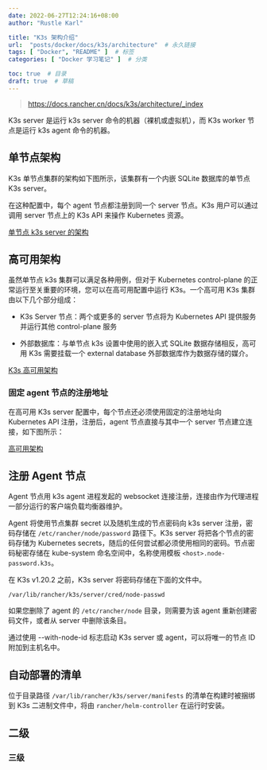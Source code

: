 ```yaml
---
date: 2022-06-27T12:24:16+08:00
author: "Rustle Karl"

title: "K3s 架构介绍"
url:  "posts/docker/docs/k3s/architecture"  # 永久链接
tags: [ "Docker", "README" ]  # 标签
categories: [ "Docker 学习笔记" ]  # 分类

toc: true  # 目录
draft: true  # 草稿
---
```


> https://docs.rancher.cn/docs/k3s/architecture/_index

K3s server 是运行 k3s server 命令的机器（裸机或虚拟机），而 K3s worker 节点是运行 k3s agent 命令的机器。

## 单节点架构

K3s 单节点集群的架构如下图所示，该集群有一个内嵌 SQLite 数据库的单节点 K3s server。

在这种配置中，每个 agent 节点都注册到同一个 server 节点。K3s 用户可以通过调用 server 节点上的 K3s API 来操作 Kubernetes 资源。

[单节点 k3s server 的架构](https://docs.rancher.cn/assets/images/k3s-architecture-single-server-42bb3c4899985b4f6d8fd0e2130e3c0e.png)

## 高可用架构

虽然单节点 k3s 集群可以满足各种用例，但对于 Kubernetes control-plane 的正常运行至关重要的环境，您可以在高可用配置中运行 K3s。一个高可用 K3s 集群由以下几个部分组成：

- K3s Server 节点：两个或更多的 server 节点将为 Kubernetes API 提供服务并运行其他 control-plane 服务

- 外部数据库：与单节点 k3s 设置中使用的嵌入式 SQLite 数据存储相反，高可用 K3s 需要挂载一个 external database 外部数据库作为数据存储的媒介。

[K3s 高可用架构](https://docs.rancher.cn/assets/images/k3s-architecture-ha-server-46bf4c38e210246bda5920127bbecd53.png)

### 固定 agent 节点的注册地址

在高可用 K3s server 配置中，每个节点还必须使用固定的注册地址向 Kubernetes API 注册，注册后，agent 节点直接与其中一个 server 节点建立连接，如下图所示：

[高可用架构](https://docs.rancher.cn/assets/images/k3s-production-setup-bf069ee663ad82a8104d19f0cccaf59a.svg)

## 注册 Agent 节点

Agent 节点用 k3s agent 进程发起的 websocket 连接注册，连接由作为代理进程一部分运行的客户端负载均衡器维护。

Agent 将使用节点集群 secret 以及随机生成的节点密码向 k3s server 注册，密码存储在 `/etc/rancher/node/password` 路径下。K3s server 将把各个节点的密码存储为 Kubernetes secrets，随后的任何尝试都必须使用相同的密码。节点密码秘密存储在 kube-system 命名空间中，名称使用模板 `<host>.node-password.k3s`。

在 K3s v1.20.2 之前，K3s server 将密码存储在下面的文件中。

```shell
/var/lib/rancher/k3s/server/cred/node-passwd
```

如果您删除了 agent 的 `/etc/rancher/node` 目录，则需要为该 agent 重新创建密码文件，或者从 server 中删除该条目。

通过使用 --with-node-id 标志启动 K3s server 或 agent，可以将唯一的节点 ID 附加到主机名中。

## 自动部署的清单

位于目录路径 `/var/lib/rancher/k3s/server/manifests` 的清单在构建时被捆绑到 K3s 二进制文件中，将由 `rancher/helm-controller` 在运行时安装。

## 二级

### 三级

```shell

```

```shell

```
